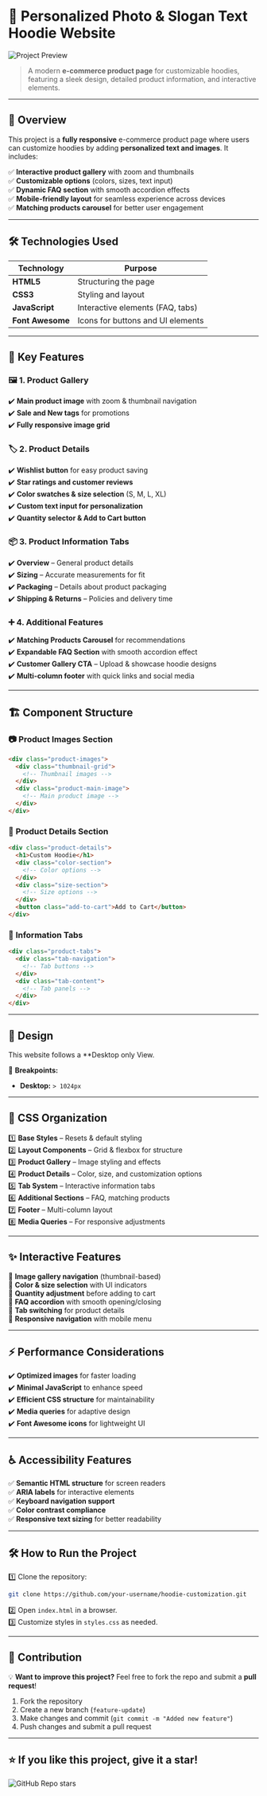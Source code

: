 # 🎨 Personalized Photo & Slogan Text Hoodie Website  

![Project Preview](https://via.placeholder.com/1200x600?text=Project+Preview)  

> A modern **e-commerce product page** for customizable hoodies, featuring a sleek design, detailed product information, and interactive elements.  

---

## 🚀 Overview  

This project is a **fully responsive** e-commerce product page where users can customize hoodies by adding **personalized text and images**. It includes:  

✅ **Interactive product gallery** with zoom and thumbnails  
✅ **Customizable options** (colors, sizes, text input)  
✅ **Dynamic FAQ section** with smooth accordion effects  
✅ **Mobile-friendly layout** for seamless experience across devices  
✅ **Matching products carousel** for better user engagement  

---

## 🛠 Technologies Used  

| Technology       | Purpose                               |
|-----------------|---------------------------------------|
| **HTML5**       | Structuring the page                 |
| **CSS3**        | Styling and layout                   |
| **JavaScript**  | Interactive elements (FAQ, tabs)     |
| **Font Awesome** | Icons for buttons and UI elements   |

---

## 🎯 Key Features  

### 🖼️ **1. Product Gallery**  
✔️ **Main product image** with zoom & thumbnail navigation  
✔️ **Sale and New tags** for promotions  
✔️ **Fully responsive image grid**  

### 🏷️ **2. Product Details**  
✔️ **Wishlist button** for easy product saving  
✔️ **Star ratings and customer reviews**  
✔️ **Color swatches & size selection** (S, M, L, XL)  
✔️ **Custom text input for personalization**  
✔️ **Quantity selector & Add to Cart button**  

### 📦 **3. Product Information Tabs**  
✔️ **Overview** – General product details  
✔️ **Sizing** – Accurate measurements for fit  
✔️ **Packaging** – Details about product packaging  
✔️ **Shipping & Returns** – Policies and delivery time  

### ➕ **4. Additional Features**  
✔️ **Matching Products Carousel** for recommendations  
✔️ **Expandable FAQ Section** with smooth accordion effect  
✔️ **Customer Gallery CTA** – Upload & showcase hoodie designs  
✔️ **Multi-column footer** with quick links and social media  

---

## 🏗 Component Structure  

### 📷 **Product Images Section**  
```html
<div class="product-images">
  <div class="thumbnail-grid">
    <!-- Thumbnail images -->
  </div>
  <div class="product-main-image">
    <!-- Main product image -->
  </div>
</div>
```

### 📝 **Product Details Section**  
```html
<div class="product-details">
  <h1>Custom Hoodie</h1>
  <div class="color-section">
    <!-- Color options -->
  </div>
  <div class="size-section">
    <!-- Size options -->
  </div>
  <button class="add-to-cart">Add to Cart</button>
</div>
```

### 📄 **Information Tabs**  
```html
<div class="product-tabs">
  <div class="tab-navigation">
    <!-- Tab buttons -->
  </div>
  <div class="tab-content">
    <!-- Tab panels -->
  </div>
</div>
```

---

## 📱 Design  

This website follows a **Desktop only View.  

📌 **Breakpoints:**   
- **Desktop:** `> 1024px`  

---

## 🎨 CSS Organization  

1️⃣ **Base Styles** – Resets & default styling  
2️⃣ **Layout Components** – Grid & flexbox for structure  
3️⃣ **Product Gallery** – Image styling and effects  
4️⃣ **Product Details** – Color, size, and customization options  
5️⃣ **Tab System** – Interactive information tabs  
6️⃣ **Additional Sections** – FAQ, matching products  
7️⃣ **Footer** – Multi-column layout  
8️⃣ **Media Queries** – For responsive adjustments  

---

## ✨ Interactive Features  

🔹 **Image gallery navigation** (thumbnail-based)  
🔹 **Color & size selection** with UI indicators  
🔹 **Quantity adjustment** before adding to cart  
🔹 **FAQ accordion** with smooth opening/closing  
🔹 **Tab switching** for product details  
🔹 **Responsive navigation** with mobile menu  

---

## ⚡ Performance Considerations  

✔️ **Optimized images** for faster loading  
✔️ **Minimal JavaScript** to enhance speed  
✔️ **Efficient CSS structure** for maintainability  
✔️ **Media queries** for adaptive design  
✔️ **Font Awesome icons** for lightweight UI  

---

## ♿ Accessibility Features  

✅ **Semantic HTML structure** for screen readers  
✅ **ARIA labels** for interactive elements  
✅ **Keyboard navigation support**  
✅ **Color contrast compliance**  
✅ **Responsive text sizing** for better readability  

---

## 🛠 How to Run the Project  

1️⃣ Clone the repository:  
```sh
git clone https://github.com/your-username/hoodie-customization.git
```
2️⃣ Open `index.html` in a browser.  
3️⃣ Customize styles in `styles.css` as needed.  

---

## 👥 Contribution  

💡 **Want to improve this project?** Feel free to fork the repo and submit a **pull request**!  

1. Fork the repository  
2. Create a new branch (`feature-update`)  
3. Make changes and commit (`git commit -m "Added new feature"`)  
4. Push changes and submit a pull request  
 
 

---

## ⭐ **If you like this project, give it a star!**  

![GitHub Repo stars](https://img.shields.io/github/stars/your-username/hoodie-customization?style=social)  

 
